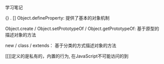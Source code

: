 学习笔记

{} . [] Object.defineProperty: 提供了基本的对象机制

Object.create / Object.setPrototypeOf / Object.getPrototypeOf: 基于原型的描述对象的方法

new / class / extends： 基于分类的方式描述对象的方法

[[]]定义的是私有的，内置的行为, 在JavaScript不可能访问的到